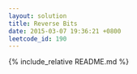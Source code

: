 ```yaml
---
layout: solution
title: Reverse Bits
date: 2015-03-07 19:36:21 +0800
leetcode_id: 190
---
```

{% include_relative README.md %}
